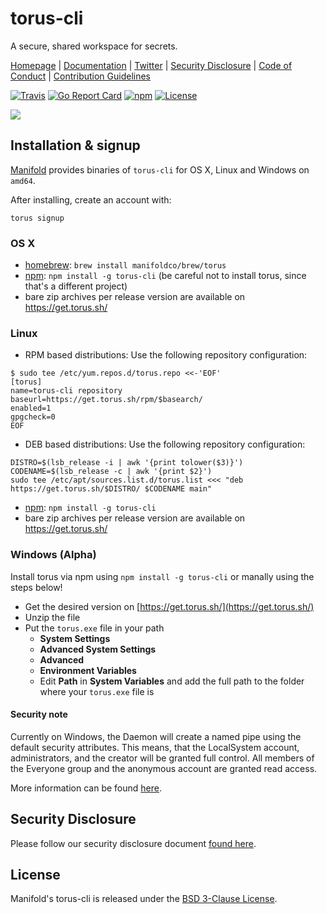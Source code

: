 # torus-cli

A secure, shared workspace for secrets.

[Homepage](https://torus.sh) |
[Documentation](https://torus.sh/docs) |
[Twitter](https://twitter.com/toruscli) |
[Security Disclosure](./internal/security.md) |
[Code of Conduct](./.github/CONDUCT.md) |
[Contribution Guidelines](./.github/CONTRIBUTING.md)

[![Travis](https://img.shields.io/travis/manifoldco/torus-cli/master.svg)](https://travis-ci.org/manifoldco/torus-cli)
[![Go Report Card](https://goreportcard.com/badge/github.com/manifoldco/torus-cli)](https://goreportcard.com/report/github.com/manifoldco/torus-cli)
[![npm](https://img.shields.io/npm/v/torus-cli.svg)](https://www.npmjs.com/package/torus-cli)
[![License](https://img.shields.io/badge/license-BSD-blue.svg)](./LICENSE.md)

![](./graphic.png)

## Installation & signup

[Manifold](https://www.manifold.co) provides binaries of `torus-cli` for OS X, Linux and Windows on `amd64`.

After installing, create an account with:
```
torus signup
```

### OS X

- [homebrew](http://brew.sh): `brew install manifoldco/brew/torus`
- [npm](https://www.npmjs.com): `npm install -g torus-cli` (be careful not to install torus, since that's a different project)
- bare zip archives per release version are available on https://get.torus.sh/

### Linux

- RPM based distributions: Use the following repository configuration:
```
$ sudo tee /etc/yum.repos.d/torus.repo <<-'EOF'
[torus]
name=torus-cli repository
baseurl=https://get.torus.sh/rpm/$basearch/
enabled=1
gpgcheck=0
EOF
```
- DEB based distributions: Use the following repository configuration:
```
DISTRO=$(lsb_release -i | awk '{print tolower($3)}')
CODENAME=$(lsb_release -c | awk '{print $2}')
sudo tee /etc/apt/sources.list.d/torus.list <<< "deb https://get.torus.sh/$DISTRO/ $CODENAME main"
```
- [npm](https://www.npmjs.com): `npm install -g torus-cli`
- bare zip archives per release version are available on https://get.torus.sh/

### Windows (Alpha)

Install torus via npm using `npm install -g torus-cli` or manally using the
steps below!

- Get the desired version on [https://get.torus.sh/](https://get.torus.sh/)
- Unzip the file
- Put the `torus.exe` file in your path
  - **System Settings**
  - **Advanced System Settings**
  - **Advanced**
  - **Environment Variables**
  - Edit **Path** in **System Variables** and add the full path to the folder where your `torus.exe` file is

#### Security note

Currently on Windows, the Daemon will create a named pipe using the default security attributes. This means, that the LocalSystem account, administrators, and the creator will be granted full control. All members of the Everyone group and the anonymous account are granted read access.

More information can be found [here](https://msdn.microsoft.com/en-us/library/windows/desktop/aa365150(v=vs.85).aspx).

## Security Disclosure

Please follow our security disclosure document [found here](./internal/security.md).

## License

Manifold's torus-cli is released under the [BSD 3-Clause License](./LICENSE.md).
